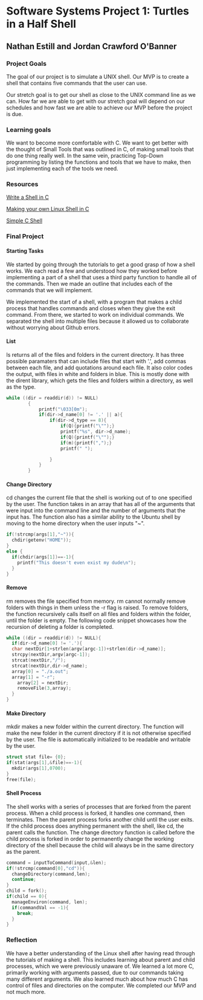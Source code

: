# Software Systems Project 1: Turtles in a Half Shell
## Nathan Estill and Jordan Crawford O'Banner

### Project Goals
The goal of our project is to simulate a UNIX shell. Our MVP is to create a shell that contains five commands that the user can use.

Our stretch goal is to get our shell as close to the UNIX command line as we can. How far we are able to get with our stretch goal will depend on our schedules and how fast we are able to achieve our MVP before the project is due.
### Learning goals
We want to become more comfortable with C. We want to get better with the thought of Small Tools that was outlined in C, of making small tools that do one thing really well. In the same vein, practicing Top-Down programming by listing the functions and tools that we have to make, then just implementing each of the tools we need.
### Resources

[Write a Shell in C](https://brennan.io/2015/01/16/write-a-shell-in-c/)

[Making your own Linux Shell in C](https://www.geeksforgeeks.org/making-linux-shell-c/)

[Simple C Shell](https://github.com/jmreyes/simple-c-shell)

### Final Project

#### Starting Tasks
We started by going through the tutorials to get a good grasp of how a shell works. We each read a few and understood how they worked before implementing a part of a shell that uses a third party function to handle all of the commands. Then we made an outline that includes each of the commands that we will implement.

We implemented the start of a shell, with a program that makes a child process that handles commands and closes when they give the exit command. From there, we started to work on individual commands. We separated the shell into multiple files because it allowed us to collaborate without worrying about Github errors.

#### List
ls returns all of the files and folders in the current directory. It has three possible paramaters that can include files that start with '.', add commas between each file, and add quotations around each file. It also color codes the output, with files in white and folders in blue. This is mostly done with the dirent library, which gets the files and folders within a directory, as well as the type.

```C
while ((dir = readdir(d)) != NULL)
        {
        	printf("\033[0m");
        	if(dir->d_name[0] != '.' || a){
	            if(dir->d_type == 8){
	            	if(Q){printf("\"");}
	            	printf("%s", dir->d_name);
	            	if(Q){printf("\"");}
	            	if(m){printf(",");}
	            	printf(" ");

	            }
	        }
        }
```

#### Change Directory
cd changes the current file that the shell is working out of to one specified by the user. The function takes in an array that has all of the arguments that were input into the command line and the number of arguments that the input has. The function also has a similar ability to the Ubuntu shell by moving to the home directory when the user inputs "~".

```C
if(!strcmp(args[1],"~")){
  chdir(getenv("HOME"));
}
else {
  if(chdir(args[1])==-1){
    printf("This doesn't even exist my dude\n");
  }
}
```
#### Remove
rm removes the file specified from memory. rm cannot normally remove folders with things in them unless the -r flag is raised. To remove folders, the function recursively calls itself on all files and folders within the folder, until the folder is empty. The following code snippet showcases how the recursion of deleting a folder is completed.

```C
while ((dir = readdir(d)) != NULL){
  if(dir->d_name[0] != '.'){
  char nextDir[1+strlen(argv[argc-1])+strlen(dir->d_name)];
  strcpy(nextDir,argv[argc-1]);
  strcat(nextDir,"/");
  strcat(nextDir,dir->d_name);
  array[0] = "./a.out";
  array[1] = "-r";
    array[2] = nextDir;
    removeFile(3,array);
  }
}
```
#### Make Directory
mkdir makes a new folder within the current directory. The function will make the new folder in the current directory if it is not otherwise specified by the user. The file is automatically initialized to be readable and writable by the user.

```C
struct stat file= {0};
if(stat(args[1],&file)==-1){
  mkdir(args[1],0700);
}
free(file);
```
#### Shell Process
The shell works with a series of processes that are forked from the parent process. When a child process is forked, it handles one command, then terminates. Then the parent process forks another child until the user exits. If the child process does anything permanent with the shell, like cd, the parent calls the function. The change directory function is called before the child process is forked in order to permanently change the working directory of the shell because the child will always be in the same directory as the parent.

```C
command = inputToCommand(input,&len);
if(!strcmp(command[0],"cd")){
  changeDirectory(command,len);
  continue;
}
child = fork();
if(child == 0){
  manageEnviron(command, len);
  if(commandVal == -1){
    break;
  }
}
```
### Reflection
We have a better understanding of the Linux shell after having read through the tutorials of making a shell. This includes learning about parent and child processes, which we were previously unaware of. We learned a lot more C, primarily working with arguments passed, due to our commands taking many different arguments. We also learned much about how much C has control of files and directories on the computer. We completed our MVP and not much more.
